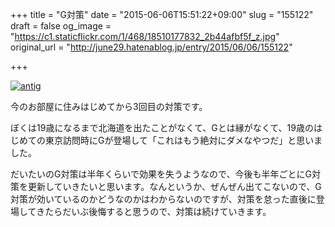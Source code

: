 +++
title = "G対策"
date = "2015-06-06T15:51:22+09:00"
slug = "155122"
draft = false
og_image = "https://c1.staticflickr.com/1/468/18510177832_2b44afbf5f_z.jpg"
original_url = "http://june29.hatenablog.jp/entry/2015/06/06/155122"

+++

<p><a href="https://www.flickr.com/photos/june29/18510177832" title="antig by Jun OHWADA, on Flickr"><img src="https://c1.staticflickr.com/1/468/18510177832_2b44afbf5f_z.jpg" alt="antig"></a></p>

<p>今のお部屋に住みはじめてから3回目の対策です。</p>

<p>ぼくは19歳になるまで北海道を出たことがなくて、Gとは縁がなくて、19歳のはじめての東京訪問時にGが登場して「これはもう絶対にダメなやつだ」と思いました。</p>

<p>だいたいのG対策は半年くらいで効果を失うようなので、今後も半年ごとにG対策を更新していきたいと思います。なんというか、ぜんぜん出てこないので、G対策が効いているのかどうなのかはわからないのですが、対策を怠った直後に登場してきたらだいぶ後悔すると思うので、対策は続けていきます。</p>
